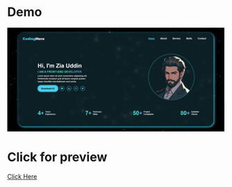 # Demo

<img src="assets/portfolio.png" width="500px">

# Click for preview
<a href="https://ziauddin128.github.io/modern-portfolio/" target="_blank">Click Here</a>
